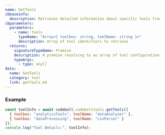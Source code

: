 ```yaml
---
name: GetTools
cbbaseinfo:
  description: Retrieves detailed information about specific tools from their toolboxes.
cbparameters:
  parameters:
    - name: tools
      typeName: "Array<{ toolbox: string, toolName: string }>"
      description: Array of tool identifiers to retrieve
  returns:
    signatureTypeName: Promise
    description: A promise resolving to an array of tool configurations
    typeArgs:
      - type: any[]
data:
  name: GetTools
  category: tool
  link: getTools.md
---
```

<CBBaseInfo/>
<CBParameters/>

### Example
```js
const toolInfo = await codebolt.codebolttools.getTools([
  { toolbox: "analyticsTools", toolName: "dataAnalyzer" },
  { toolbox: "dataProcessing", toolName: "csvParser" }
]);
console.log("Tool Details:", toolInfo);